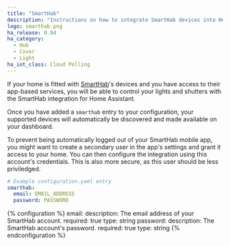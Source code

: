 ```yaml
---
title: "SmartHab"
description: "Instructions on how to integrate SmartHab devices into Home Assistant"
logo: smarthab.png
ha_release: 0.94
ha_category:
  - Hub
  - Cover
  - Light
ha_iot_class: Cloud Polling
---
```


If your home is fitted with [SmartHab](http://www.smarthab.fr/en/home/)'s 
devices and you have access to their app-based services, you will be able 
to control your lights and shutters with the SmartHab integration for Home 
Assistant.

Once you have added a `smarthab` entry to your configuration, your supported 
devices will automatically be discovered and made available on your dashboard.

<div class='note warning'>
  To prevent being automatically logged out of your SmartHab mobile app, you
  might want to create a secondary user in the app's settings and grant it
  access to your home. You can then configure the integration using this account's
  credentials. This is also more secure, as this user should be less priviledged.
</div>

```yaml
# Example configuration.yaml entry
smarthab:
  email: EMAIL_ADDRESS
  password: PASSWORD
```

{% configuration %}
email:
  description: The email address of your SmartHab account.
  required: true
  type: string
password:
  description: The SmartHab account's password.
  required: true
  type: string
{% endconfiguration %}
